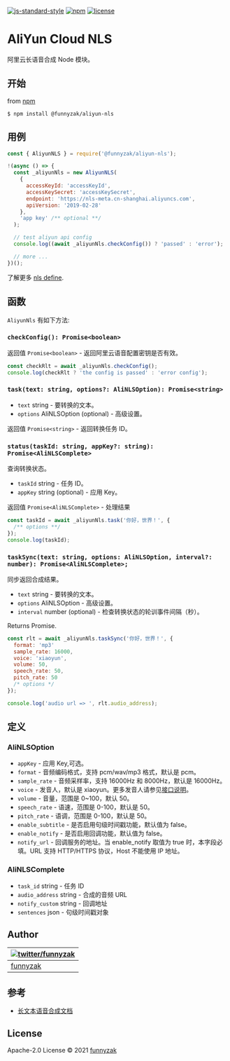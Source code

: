 [![js-standard-style](https://img.shields.io/badge/code_style-standard-brightgreen.svg)](https://github.com/feross/standard)
[![npm](https://img.shields.io/npm/v/@funnyzak/aliyun-nls.svg?style=flat-square)](https://www.npmjs.com/package/@funnyzak/aliyun-nls)
[![license](https://img.shields.io/github/license/funnyzak/static-http-server.svg?style=flat-square)](https://github.com/funnyzak/static-http-server)

# AliYun Cloud NLS

阿里云长语音合成 Node 模块。

## 开始

from [npm](https://github.com/npm/npm)

    $ npm install @funnyzak/aliyun-nls

## 用例

```js
const { AliyunNLS } = require('@funnyzak/aliyun-nls');

!(async () => {
  const _aliyunNls = new AliyunNLS(
    {
      accessKeyId: 'accessKeyId',
      accessKeySecret: 'accessKeySecret',
      endpoint: 'https://nls-meta.cn-shanghai.aliyuncs.com',
      apiVersion: '2019-02-28'
    },
    'app key' /** optional **/
  );

  // test aliyun api config
  console.log((await _aliyunNls.checkConfig()) ? 'passed' : 'error');

  // more ...
})();
```

了解更多 [nls define](lib/nls.d.ts).

## 函数

`AliyunNls` 有如下方法:

### `checkConfig(): Promise<boolean>`

返回值 `Promise<boolean>` - 返回阿里云语音配置密钥是否有效。

```js
const checkRlt = await _aliyunNls.checkConfig();
console.log(checkRlt ? 'the config is passed' : 'error config');
```

### `task(text: string, options?: AliNLSOption): Promise<string>`

- `text` string - 要转换的文本。
- `options` AliNLSOption (optional) - 高级设置。

返回值 `Promise<string>` - 返回转换任务 ID。

### `status(taskId: string, appKey?: string): Promise<AliNLSComplete>`

查询转换状态。

- `taskId` string - 任务 ID。
- `appKey` string (optional) - 应用 Key。

返回值 `Promise<AliNLSComplete>` - 处理结果

```js
const taskId = await _aliyunNls.task('你好，世界！', {
  /** options **/
});
console.log(taskId);
```

### `taskSync(text: string, options: AliNLSOption, interval?: number): Promise<AliNLSComplete>;`

同步返回合成结果。

- `text` string - 要转换的文本。
- `options` AliNLSOption - 高级设置。
- `interval` number (optional) - 检查转换状态的轮训事件间隔（秒）。

Returns Promise<AliNLSComplete>.

```js
const rlt = await _aliyunNls.taskSync('你好，世界！', {
  format: 'mp3'
  sample_rate: 16000,
  voice: 'xiaoyun',
  volume: 50,
  speech_rate: 50,
  pitch_rate: 50
  /* options */
});

console.log('audio url => ', rlt.audio_address);
```

## 定义

### AliNLSOption

- `appKey` - 应用 Key,可选。
- `format` - 音频编码格式，支持 pcm/wav/mp3 格式，默认是 pcm。
- `sample_rate` - 音频采样率，支持 16000Hz 和 8000Hz，默认是 16000Hz。
- `voice` - 发音人，默认是 xiaoyun。更多发音人请参见[接口说明](https://help.aliyun.com/document_detail/130509.htm?spm=a2c4g.11186623.0.0.442a38adeflvK0#topic-2606811)。
- `volume` - 音量，范围是 0~100，默认 50。
- `speech_rate` - 语速，范围是 0-100，默认是 50。
- `pitch_rate` - 语调，范围是 0-100，默认是 50。
- `enable_subtitle` - 是否启用句级时间戳功能，默认值为 false。
- `enable_notify` - 是否启用回调功能，默认值为 false。
- `notify_url` - 回调服务的地址。当 enable_notify 取值为 true 时，本字段必填。URL 支持 HTTP/HTTPS 协议，Host 不能使用 IP 地址。

### AliNLSComplete

- `task_id` string - 任务 ID
- `audio_address` string - 合成的音频 URL
- `notify_custom` string - 回调地址
- `sentences` json - 句级时间戳对象

## Author

| [![twitter/funnyzak](https://s.gravatar.com/avatar/c2437e240644b1317a4a356c6d6253ee?s=70)](https://twitter.com/funnyzak 'Follow @funnyzak on Twitter') |
| ------------------------------------------------------------------------------------------------------------------------------------------------------ |
| [funnyzak](https://yycc.me/)                                                                                                                           |

## 参考

- [长文本语音合成文档](https://help.aliyun.com/document_detail/130509.htm?spm=a2c4g.11186623.0.0.442a38adeflvK0#topic-2606811)

## License

Apache-2.0 License © 2021 [funnyzak](https://github.com/funnyzak)
